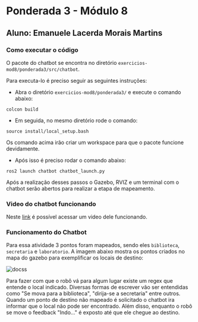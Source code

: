 # Ponderada 3 - Módulo 8
## Aluno: Emanuele Lacerda Morais Martins

### Como executar o código

O pacote do chatbot se encontra no diretório `exercicios-mod8/ponderada3/src/chatbot`. 

Para executa-lo é preciso seguir as seguintes instruções:

- Abra o diretório `exercicios-mod8/ponderada3/` e execute o comando abaixo:

```
colcon build
```

- Em seguida, no mesmo diretório rode o comando:
```
source install/local_setup.bash
```

Os comando acima irão criar um workspace para que o pacote funcione devidamente.

- Após isso é preciso rodar o comando abaixo:
```
ros2 launch chatbot chatbot_launch.py
```

Após a realização desses passos o Gazebo, RVIZ e um terminal com o chatbot serão abertos para realizar a etapa de mapeamento.

### Video do chatbot funcionando
Neste [link](https://drive.google.com/file/d/1puF9x37-hi9YWKAjKivmNELyLkqulpNB/view?usp=sharing) é possível acessar um video dele funcionando.

### Funcionamento do Chatbot

Para essa atividade 3 pontos foram mapeados, sendo eles `biblioteca`, `secretaria` e `laboratorio`. A imagem abaixo mostra os pontos criados no mapa do gazebo para exemplificar os locais de destino:

![docss](https://github.com/emanuelemorais/exercicios-mod8/assets/99221221/7c5386ce-353c-468c-8bed-13e36246217a)


Para fazer com que o robô vá para algum lugar existe um regex que entende o local indicado. Diversas formas de escrever vão ser entendidas como "Se mova para a biblioteca", "dirija-se a secretaria" entre outros. Quando um ponto de destino não mapeado é solicitado o chatbot ira informar que o local não pode ser encontrado. Além disso, enquanto o robô se move o feedback "Indo..." é exposto até que ele chegue ao destino.
